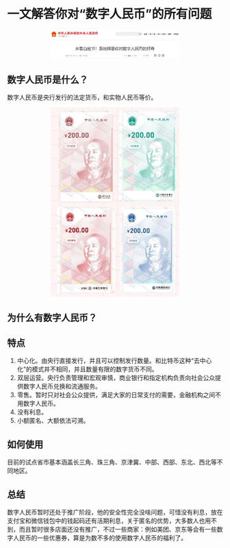 # 一文解答你对“数字人民币”的所有问题
<div style="text-align: center;">
  <img src="./DigitalRMB_2.png" width="300">
</div>

## 数字人民币是什么？
数字人民币是央行发行的法定货币，和实物人民币等价。
<div style="text-align: center;">
  <img src="./DigitalRMB_1.jpg" width="300">
</div>

## 为什么有数字人民币？
## 特点
1. 中心化。由央行直接发行，并且可以控制发行数量。和比特币这种“去中心化”的模式并不相同，并且数量有限的数字货币不同。
2. 双层运营。央行负责管理和宏观审慎，商业银行和指定机构负责向社会公众提供数字人民币兑换和流通服务。
3. 零售。暂时只对社会公众提供，满足大家的日常支付的需要，金融机构之间不用数字人民币。
4. 没有利息。
5. 小额匿名、大额依法可溯。
## 如何使用
目前的试点省市基本涵盖长三角、珠三角、京津冀、中部、西部、东北、西北等不同地区。
## 总结
数字人民币暂时还处于推广阶段，他的安全性完全没啥问题，可惜没有利息，放在支付宝和微信钱包中的钱起码还有活期利息，关于匿名的优势，大多数人也用不到，而且暂时很多店面还没有推广，不过一些商家：例如美团、京东等会有一些数字人民币的一些优惠券，算是为数不多的使用数字人民币的福利了。